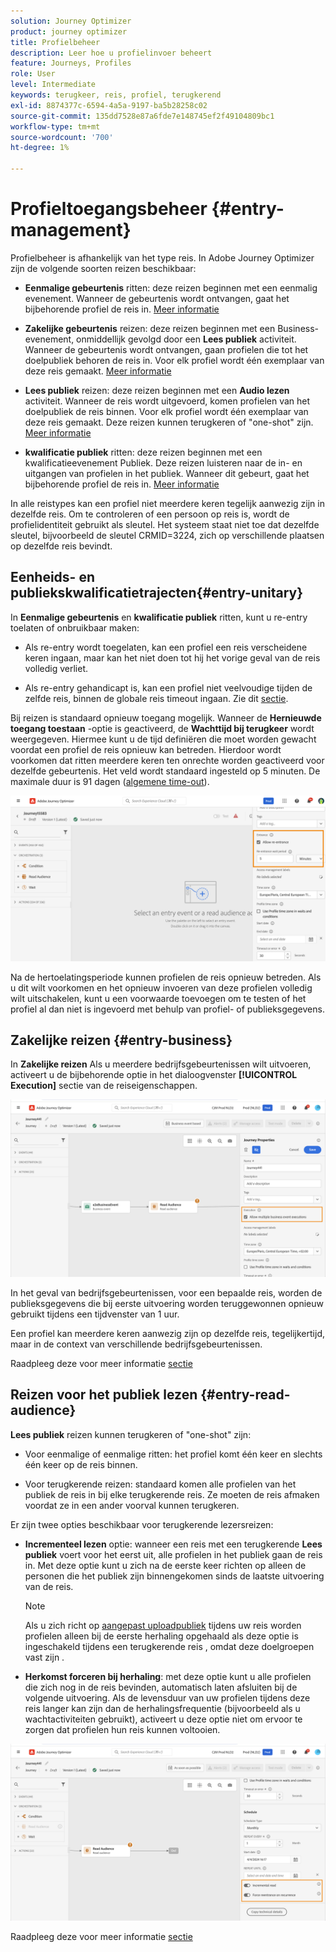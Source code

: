```yaml
---
solution: Journey Optimizer
product: journey optimizer
title: Profielbeheer
description: Leer hoe u profielinvoer beheert
feature: Journeys, Profiles
role: User
level: Intermediate
keywords: terugkeer, reis, profiel, terugkerend
exl-id: 8874377c-6594-4a5a-9197-ba5b28258c02
source-git-commit: 135dd7528e87a6fde7e148745ef2f49104809bc1
workflow-type: tm+mt
source-wordcount: '700'
ht-degree: 1%

---
```



# Profieltoegangsbeheer {#entry-management}

Profielbeheer is afhankelijk van het type reis. In Adobe Journey Optimizer zijn de volgende soorten reizen beschikbaar:

* **Eenmalige gebeurtenis** ritten: deze reizen beginnen met een eenmalig evenement. Wanneer de gebeurtenis wordt ontvangen, gaat het bijbehorende profiel de reis in. [Meer informatie](#entry-unitary)

* **Zakelijke gebeurtenis** reizen: deze reizen beginnen met een Business-evenement, onmiddellijk gevolgd door een **Lees publiek** activiteit. Wanneer de gebeurtenis wordt ontvangen, gaan profielen die tot het doelpubliek behoren de reis in. Voor elk profiel wordt één exemplaar van deze reis gemaakt. [Meer informatie](#entry-business)

* **Lees publiek** reizen: deze reizen beginnen met een **Audio lezen** activiteit. Wanneer de reis wordt uitgevoerd, komen profielen van het doelpubliek de reis binnen. Voor elk profiel wordt één exemplaar van deze reis gemaakt. Deze reizen kunnen terugkeren of &quot;one-shot&quot; zijn. [Meer informatie](#entry-read-audience)

* **kwalificatie publiek** ritten: deze reizen beginnen met een kwalificatieevenement Publiek. Deze reizen luisteren naar de in- en uitgangen van profielen in het publiek. Wanneer dit gebeurt, gaat het bijbehorende profiel de reis in. [Meer informatie](#entry-unitary)

In alle reistypes kan een profiel niet meerdere keren tegelijk aanwezig zijn in dezelfde reis. Om te controleren of een persoon op reis is, wordt de profielidentiteit gebruikt als sleutel. Het systeem staat niet toe dat dezelfde sleutel, bijvoorbeeld de sleutel CRMID=3224, zich op verschillende plaatsen op dezelfde reis bevindt.

## Eenheids- en publiekskwalificatietrajecten{#entry-unitary}

In **Eenmalige gebeurtenis** en **kwalificatie publiek** ritten, kunt u re-entry toelaten of onbruikbaar maken:

* Als re-entry wordt toegelaten, kan een profiel een reis verscheidene keren ingaan, maar kan het niet doen tot hij het vorige geval van de reis volledig verliet.

* Als re-entry gehandicapt is, kan een profiel niet veelvoudige tijden de zelfde reis, binnen de globale reis timeout ingaan. Zie dit [sectie](../building-journeys/journey-properties.md#global_timeout).

Bij reizen is standaard opnieuw toegang mogelijk. Wanneer de **Hernieuwde toegang toestaan** -optie is geactiveerd, de **Wachttijd bij terugkeer** wordt weergegeven. Hiermee kunt u de tijd definiëren die moet worden gewacht voordat een profiel de reis opnieuw kan betreden. Hierdoor wordt voorkomen dat ritten meerdere keren ten onrechte worden geactiveerd voor dezelfde gebeurtenis. Het veld wordt standaard ingesteld op 5 minuten. De maximale duur is 91 dagen ([algemene time-out](journey-properties.md#global_timeout)).

<!--
When a journey ends, its status is **[!UICONTROL Closed]**. New individuals can no longer enter the journey. Persons already in the journey automatically exit the journey. 
-->

![](assets/journey-re-entrance.png)

Na de hertoelatingsperiode kunnen profielen de reis opnieuw betreden. Als u dit wilt voorkomen en het opnieuw invoeren van deze profielen volledig wilt uitschakelen, kunt u een voorwaarde toevoegen om te testen of het profiel al dan niet is ingevoerd met behulp van profiel- of publieksgegevens.

<!--
Due to the 30-day journey timeout, when journey re-entrance is not allowed, we cannot make sure the re-entrance blocking will work more than 91 days. Indeed, as we remove all information about persons who entered the journey 91 days after they enter, we cannot know the person entered previously, more than 91 days ago. -->

## Zakelijke reizen {#entry-business}

<!--
Business events follow re-entrance rules in the same way as for unitary events. If a journey allows re-entrance, the next business event will be processed.
-->

In **Zakelijke reizen** Als u meerdere bedrijfsgebeurtenissen wilt uitvoeren, activeert u de bijbehorende optie in het dialoogvenster **[!UICONTROL Execution]** sectie van de reiseigenschappen.

![](assets/business-entry.png)

In het geval van bedrijfsgebeurtenissen, voor een bepaalde reis, worden de publieksgegevens die bij eerste uitvoering worden teruggewonnen opnieuw gebruikt tijdens een tijdvenster van 1 uur.

Een profiel kan meerdere keren aanwezig zijn op dezelfde reis, tegelijkertijd, maar in de context van verschillende bedrijfsgebeurtenissen.

Raadpleeg deze voor meer informatie [sectie](../event/about-creating-business.md)

## Reizen voor het publiek lezen {#entry-read-audience}

**Lees publiek** reizen kunnen terugkeren of &quot;one-shot&quot; zijn:

* Voor eenmalige of eenmalige ritten: het profiel komt één keer en slechts één keer op de reis binnen.

* Voor terugkerende reizen: standaard komen alle profielen van het publiek de reis in bij elke terugkerende reis. Ze moeten de reis afmaken voordat ze in een ander voorval kunnen terugkeren.

Er zijn twee opties beschikbaar voor terugkerende lezersreizen:

* **Incrementeel lezen** optie: wanneer een reis met een terugkerende **Lees publiek** voert voor het eerst uit, alle profielen in het publiek gaan de reis in. Met deze optie kunt u zich na de eerste keer richten op alleen de personen die het publiek zijn binnengekomen sinds de laatste uitvoering van de reis.

  >[!NOTE]
  >
  >Als u zich richt op [aangepast uploadpubliek](../audience/about-audiences.md#segments-in-journey-optimizer) tijdens uw reis worden profielen alleen bij de eerste herhaling opgehaald als deze optie is ingeschakeld tijdens een terugkerende reis , omdat deze doelgroepen vast zijn .

* **Herkomst forceren bij herhaling**: met deze optie kunt u alle profielen die zich nog in de reis bevinden, automatisch laten afsluiten bij de volgende uitvoering. Als de levensduur van uw profielen tijdens deze reis langer kan zijn dan de herhalingsfrequentie (bijvoorbeeld als u wachtactiviteiten gebruikt), activeert u deze optie niet om ervoor te zorgen dat profielen hun reis kunnen voltooien.

![](assets/read-audience-options.png)

Raadpleeg deze voor meer informatie [sectie](../building-journeys/read-audience.md#configuring-segment-trigger-activity)

<!--
After 91 days, a Read audience journey switches to the **Finished** status. This behavior is set for 91 days only (i.e. journey timeout default value) as all information about profiles who entered the journey is removed 91 days after they entered. Persons still in the journey automatically are impacted. They exit the journey after the 30 day timeout. 
-->
